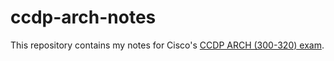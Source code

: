 # ccdp-arch-notes
This repository contains my notes for Cisco's [CCDP ARCH (300-320) exam](https://www.cisco.com/c/en/us/training-events/training-certifications/exams/current-list/arch-300-320.html).
